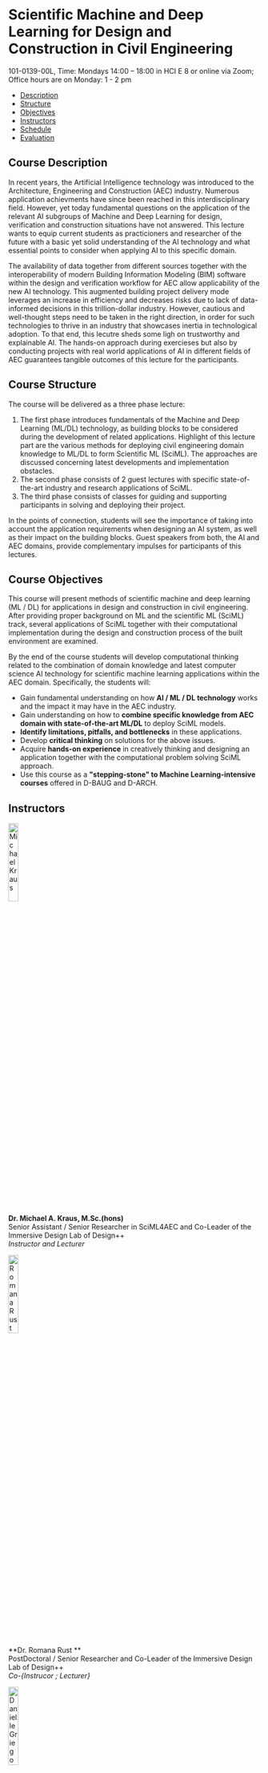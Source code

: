 # Scientific Machine and Deep Learning for Design and Construction in Civil Engineering
101-0139-00L, Time: Mondays 14:00 – 18:00 in HCI E 8 or online via Zoom;    Office hours are on Monday: 1 - 2 pm    
*   [Description](#description)
*   [Structure](#structure)
*   [Objectives](#objectives)
*   [Instructors](#instructors)
*   [Schedule](#schedule)
*   [Evaluation](#evaluation)

## <a name="description"></a>Course Description
In recent years, the Artificial Intelligence technology was introduced to the Architecture, Engineering and Construction (AEC) industry. Numerous application achievments have since been reached in this interdisciplinary field. However, yet today fundamental questions on the application of the relevant AI subgroups of Machine and Deep Learning for design, verification and construction situations have not answered. This lecture wants to equip current students as practicioners and researcher of the future with a basic yet solid understanding of the AI technology and what essential points to consider when applying AI to this specific domain.

The availability of data together from different sources together with the interoperability of modern Building Information Modeling (BIM) software within the design and verification workflow for AEC allow applicability of the new AI technology. This augmented building project delivery mode leverages an increase in efficiency and decreases risks due to lack of data-informed decisions in this trillion-dollar industry. However, cautious and well-thought steps need to be taken in the right direction, in order for such technologies to thrive in an industry that showcases inertia in technological adoption. To that end, this lecutre sheds some ligh on trustworthy and explainable AI. The hands-on approach during exercieses but also by conducting projects with real world applications of AI in different fields of AEC guarantees tangible outcomes of this lecture for the participants.

## <a name="structure"></a>Course Structure
The course will be delivered as a three phase lecture:
1.  The first phase introduces fundamentals of the Machine and Deep Learning (ML/DL) technology, as building blocks to be considered during the development of related applications. Highlight of this lecture part are the various methods for deploying civil engineering domain knowledge to ML/DL to form Scientific ML (SciML). The approaches are discussed concerning latest developments and implementation obstacles.
2.  The second phase consists of 2 guest lectures with specific state-of-the-art industry and research applications of SciML.
3.  The third phase consists of classes for guiding and supporting participants in solving and deploying their project.

In the points of connection, students will see the importance of taking into account the application requirements when designing an AI system, as well as their impact on the building blocks. Guest speakers from both, the AI and AEC domains, provide complementary impulses for participants of this lectures.

## <a name="objectives"></a>Course Objectives
This course will present methods of scientific machine and deep learning (ML / DL) for applications in design and construction in civil engineering. After providing proper background on ML and the scientific ML (SciML) track, several applications of SciML together with their computational implementation during the design and construction process of the built environment are examined.

By the end of the course students will develop computational thinking related to the combination of domain knowledge and latest computer science AI technology for scientific machine learning applications within the AEC domain. Specifically, the students will:

*   Gain fundamental understanding on how **AI / ML / DL technology** works and the impact it may have in the AEC industry.
*   Gain understanding on how to **combine specific knowledge from AEC domain with state-of-the-art ML/DL** to deploy SciML models.
*   **Identify limitations, pitfalls, and bottlenecks** in these applications.
*   Develop **critical thinking** on solutions for the above issues.
*   Acquire **hands-on experience** in creatively thinking and designing an application together with the computational problem solving SciML approach.
*   Use this course as a **"stepping-stone" to Machine Learning-intensive courses** offered in D-BAUG and D-ARCH.

## <a name="instructors"></a>Instructors
<img src="https://mkrausai.github.io/img/persons/Michael6_3.jpg" width="20%" alt="Michael Kraus" /><br />
**Dr. Michael A. Kraus, M.Sc.(hons)**<br />
Senior Assistant / Senior Researcher in SciML4AEC and Co-Leader of the Immersive Design Lab of Design++<br />
_Instructor and Lecturer_ <br />

<img src="https://mkrausai.github.io/img/persons/RomanaRust.jpg" width="20%" alt="Romana Rust" /><br />
**Dr. Romana Rust **<br />
PostDoctoral / Senior Researcher and Co-Leader of the Immersive Design Lab of Design++ <br />
_Co-{Instrucor ; Lecturer}_<br />

<img src="https://mkrausai.github.io/img/persons/DanielleGriego.jpg" width="20%" alt="Danielle Griego" /><br />
**Dr. Danielle Griego**<br />
Executive Director of Design++ and PostDoctoral Researcher<br />
_Co-{Instrucor ; Lecturer}_<br />

<img src="https://mkrausai.github.io/img/persons/bild_sophia.jpeg" width="20%" alt="Sophia Kuhn" /><br />
**Sophia Kuhn, M.Sc.**<br />
PhD student in SciML4AEC <br />
_Exercise Lecturer and Instructor_<br />

<img src="https://mkrausai.github.io/img/persons/Rafael-Bischof.png" width="20%" alt="Rafael Bischof" /><br />
**Rafael Bischof, M.Sc.**<br />
Junior Data Scientist in SciML4AEC @ Swiss Data Science Center <br />
_Lecturer and Co-Supervisor<br />

## <a name="schedule"></a>Course Schedule
_(Subject to change)_

| DATE        | CLASS TOPIC          | MATERIAL |
|:-------------|:------------------|:------|
| 26.09           | Introductory Class | [slides]()  |
| 26.09           | Fundamentals of SciML - Part 1: Data and Maths/Statistics, Data   | [slides]() [slides]() [video]() |
| 26.09           | Fundamentals of SciML - Part 2: ML Systems | [slides]() [slides]() [video]() |
| _26.09_         | _Exercise 1: Introduction to Python, Pandas etc._ | [slides/notebook](https://mkrausai.github.io/lectures/2021_SciML/Exercises/SciML_Ex_1.rar)  |
| 03.10           | Supervised Learning: Overview, Supervised (Classification, Regression) and Unsupervised Learning | [slides]() [video]() |
| _03.10_         | _Student Projects Pitches_ |   |
| 10.10           | Data Processing and Visualisation | [slides]() [video]() |            
| _10.10_         | _Exercise 2: Data Processing and Visualisation_ | [slides/notebook](https://mkrausai.github.io/lectures/2021_SciML/Exercises/SciML_Ex_2.rar)  |
| 17.10           | Deep Learning | [slides]() [slides]() [video]() |
| _17.10_         | _Exercise 3: ML Workflow, Supervised and Unsupervised ML_ | [slides/notebook](https://mkrausai.github.io/lectures/2021_SciML/Exercises/SciML_Ex_3.rar) |
| 24.10           | 1st Project Consultation (in person, at ETH Hönngerberg) |
| _24.10_         | _Exercise 4: Feature Engineering_ | [slides/notebook](https://mkrausai.github.io/lectures/2021_SciML/Exercises/SciML_Ex_4.rar)  |
| 31.10           | Scientific Machine and Deep Learning | [slides]() [slides]() [video]() |
| _31.10_         | _Exercise 5: Deep Learning and SciML_ | [slides/notebook]() |
| 07.11           | 2nd Project Consultation (in person, at ETH Hönngerberg) |   |
| 14.11           | Guest Talk 1, SciML in AEC, by Professor Caitlin Mueller, Dept. of Architecture, MIT | [video]() |
| 21.11           | Guest Talk 2, Physics-informed Neural Networks at scale, by Mohammad Nabian, NVIDIA | |
| 21.11           | Guest Talk 3, SciML 4 AEC @ETHZ, by Dr. Iro Armeni, M.Sc. Andreas Müller, and Dr. Luis Salamanca | |
| 28.11           | 3rd Project Consultation (in person, at ETH Hönngerberg)| |
| 05.12           | Project Work | |
| 12.12           | Final Project Presentation and Exam (in person and online, at ETH Hönngerberg)|  |
| 23.12           | Hand-in of Final Project Report (online / email))|  |

## <a name="evaluation"></a>Course Evaluation
*   **Oral Examination: 50% of grade**. Students will be examined on the covered material at the end of the semester right after their project presentation.
*   **Course Project: 50% of grade**. The course has a final project (in lieu of a final written exam) which will be performed in groups of up to 2 students. The project deliverables are an in-class presentation at the final day and a report in form of a scientific paper. Both, slides and report, are to be submitted as part of the final examination. Preparation for it will start early on in the semester and we will guide you through the milestones: (1st milestone) Submit the title of your project, a short description, and the names of the members in your team. Note that title and description could change as you explore the project; (2nd milestone) show progress of your work during project consultant hours (e.g. PowerPoint slides, intermediate reports); (3rd and final milestone) Present your project in class and submit a final report.